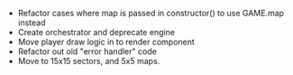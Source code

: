 - Refactor cases where map is passed in constructor() to use GAME.map instead
- Create orchestrator and deprecate engine
- Move player draw logic in to render component
- Refactor out old "error handler" code
- Move to 15x15 sectors, and 5x5 maps.